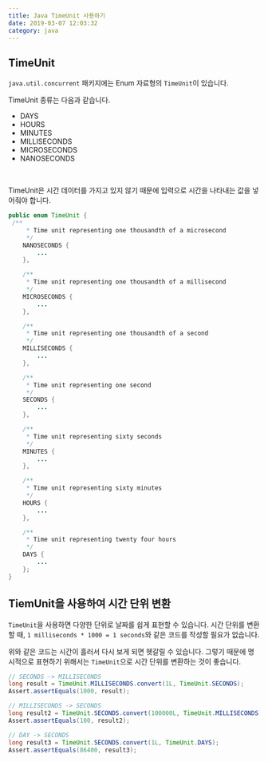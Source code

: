```yaml
---
title: Java TimeUnit 사용하기
date: 2019-03-07 12:03:32
category: java
---
```


## TimeUnit
```java.util.concurrent``` 패키지에는 Enum 자료형의 ```TimeUnit```이 있습니다. 

TimeUnit 종류는 다음과 같습니다.

- DAYS
- HOURS
- MINUTES
- MILLISECONDS
- MICROSECONDS
- NANOSECONDS

</br>

TimeUnit은 시간 데이터를 가지고 있지 않기 때문에 입력으로 시간을 나타내는 값을 넣어줘야 합니다.

```java
public enum TimeUnit {
 /**
     * Time unit representing one thousandth of a microsecond
     */
    NANOSECONDS {
        ...
    },

    /**
     * Time unit representing one thousandth of a millisecond
     */
    MICROSECONDS {
        ...
    },

    /**
     * Time unit representing one thousandth of a second
     */
    MILLISECONDS {
        ...
    },

    /**
     * Time unit representing one second
     */
    SECONDS {
        ...
    },

    /**
     * Time unit representing sixty seconds
     */
    MINUTES {
        ...
    },

    /**
     * Time unit representing sixty minutes
     */
    HOURS {
        ...
    },

    /**
     * Time unit representing twenty four hours
     */
    DAYS {
        ...
    };
}
```

## TiemUnit을 사용하여 시간 단위 변환
```TimeUnit```을 사용하면 다양한 단위로 날짜를 쉽게 표현할 수 있습니다. 시간 단위를 변환할 때, ```1 milliseconds * 1000 = 1 seconds```와 같은 코드를 작성할 필요가 없습니다.

위와 같은 코드는 시간이 흘러서 다시 보게 되면 헷갈릴 수 있습니다. 그렇기 때문에 명시적으로 표현하기 위해서는 ```TimeUnit```으로 시간 단위를 변환하는 것이 좋습니다.

```java
// SECONDS -> MILLISECONDS
long result = TimeUnit.MILLISECONDS.convert(1L, TimeUnit.SECONDS);
Assert.assertEquals(1000, result);

// MILLISECONDS -> SECONDS
long result2 = TimeUnit.SECONDS.convert(100000L, TimeUnit.MILLISECONDS);
Assert.assertEquals(100, result2);

// DAY -> SECONDS
long result3 = TimeUnit.SECONDS.convert(1L, TimeUnit.DAYS);
Assert.assertEquals(86400, result3);
```